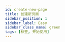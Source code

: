 ```yaml
---
id: create-new-page
title: 创建新页面
sidebar_position: 1
sidebar_label: Easy
sidebar_class_name: green
tags: [标签, 开始使用]
---
```


#